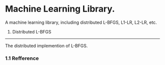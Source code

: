 Machine Learning Library.
==================================
  A machine learning library, including distributed L-BFGS, L1-LR, L2-LR, etc.

1. Distributed L-BFGS
-----------------------------------
The distributed implemention of L-BFGS.
### 1.1 Refference


